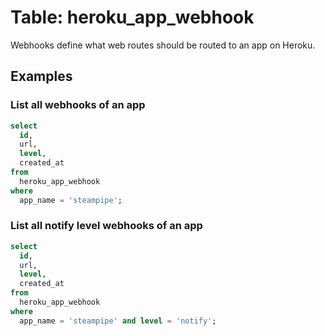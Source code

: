 # Table: heroku_app_webhook

Webhooks define what web routes should be routed to an app on Heroku.

## Examples

### List all webhooks of an app

```sql
select
  id,
  url,
  level,
  created_at
from
  heroku_app_webhook
where
  app_name = 'steampipe';
```

### List all notify level webhooks of an app

```sql
select
  id,
  url,
  level,
  created_at
from
  heroku_app_webhook
where
  app_name = 'steampipe' and level = 'notify';
```
